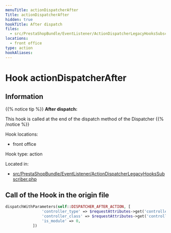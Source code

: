 ```yaml
---
menuTitle: actionDispatcherAfter
Title: actionDispatcherAfter
hidden: true
hookTitle: After dispatch
files:
  - src/PrestaShopBundle/EventListener/ActionDispatcherLegacyHooksSubscriber.php
locations:
  - front office
type: action
hookAliases:
---
```


# Hook actionDispatcherAfter

## Information

{{% notice tip %}}
**After dispatch:** 

This hook is called at the end of the dispatch method of the Dispatcher
{{% /notice %}}

Hook locations: 
  - front office

Hook type: action

Located in: 
  - [src/PrestaShopBundle/EventListener/ActionDispatcherLegacyHooksSubscriber.php](https://github.com/PrestaShop/PrestaShop/blob/8.0.x/src/PrestaShopBundle/EventListener/ActionDispatcherLegacyHooksSubscriber.php)

## Call of the Hook in the origin file

```php
dispatchWithParameters(self::DISPATCHER_AFTER_ACTION, [
                'controller_type' => $requestAttributes->get('controller_type'),
                'controller_class' => $requestAttributes->get('controller_name'),
                'is_module' => 0,
            ])
```